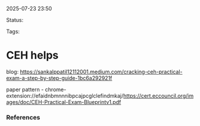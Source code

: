 2025-07-23 23:50

Status:

Tags:

# CEH helps
blog: https://sankalppatil12112001.medium.com/cracking-ceh-practical-exam-a-step-by-step-guide-1bc6a292921f

paper pattern - chrome-extension://efaidnbmnnnibpcajpcglclefindmkaj/https://cert.eccouncil.org/images/doc/CEH-Practical-Exam-Blueprintv1.pdf 





### References

